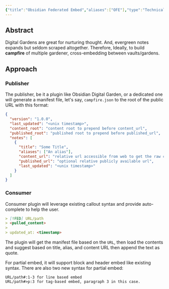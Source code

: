 ```yaml
---
{"title":"Obsidian Federated Embed","aliases":["OFE"],"type":"Technical Draft","tags":["technical-draft"],"created":"2023-01-31T20:53:31+06:00","updated":"2023-02-01T17:40:24+06:00","dg-publish":true,"permalink":"/entities/technical-draft/obsidian-federated-embed/","dgPassFrontmatter":true,"maturity":"1"}
---
```


## Abstract
Digital Gardens are great for nurturing thought. And, evergreen notes expands but seldom scraped altogether. Therefore, Ideally, to build **campfire** of multiple gardener, cross-embedding between vaults/gardens.

## Approach
### Publisher
The publisher, be it a plugin like Obsidian Digital Garden, or a dedicated one will generate a manifest file, let's say, `campfire.json` to the root of the public URL with this format:

```json
{
  "version": "1.0.0",
  "last_updated": "<unix timestamp>",
  "content_root": "content root to prepend before content_url",
  "published_root": "published root to prepend before published_url",
  "notes": [
    {
      "title": "Some Title",
      "aliases": ["An alias"],
      "content_url": "relative url accessible from web to get the raw content",
      "published_url": "optional relative publicly available url",
      "last_updated": "<unix timestamp>"
    }
  ]
}
```

### Consumer
Consumer plugin will leverage existing callout syntax and provide auto-complete to help the user.

```md
> [!FED] URL/path
> <pulled_content>
>
> updated_at: <timestamp>
```

The plugin will get the manifest file based on the `URL`, then load the contents and suggest based on title, alias, and content URL then append the text as quote.

For partial embed, it will support block and header embed like existing syntax. There are also two new syntax for partial embed:

```
URL/path#:1-3 for line based embed
URL/path#>p:3 for tag-based embed, paragraph 3 in this case.
```
